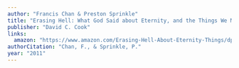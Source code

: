 ```yaml
---
author: "Francis Chan & Preston Sprinkle"
title: "Erasing Hell: What God Said about Eternity, and the Things We Made Up"
publisher: "David C. Cook"
links:
  amazon: "https://www.amazon.com/Erasing-Hell-About-Eternity-Things/dp/0781407257"
authorCitation: "Chan, F., & Sprinkle, P."
year: "2011"
---
```

